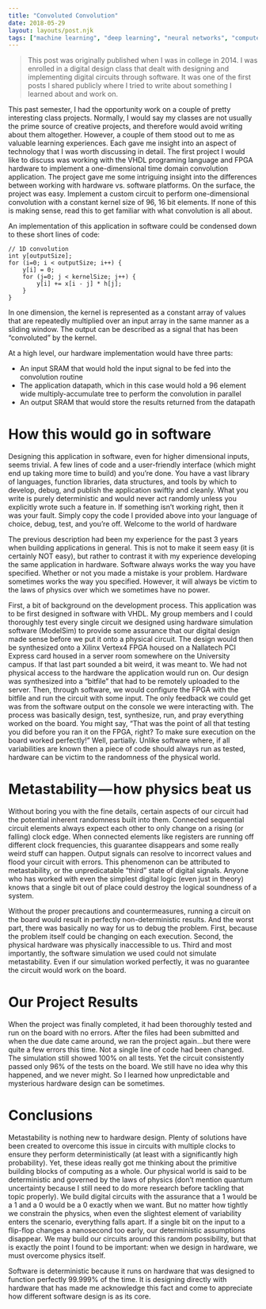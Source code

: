 ```yaml
---
title: "Convoluted Convolution"
date: 2018-05-29
layout: layouts/post.njk
tags: ["machine learning", "deep learning", "neural networks", "computer vision"]
---
```


> This post was originally published when I was in college in 2014. I was enrolled in a digital design class that dealt with designing and implementing digital circuits through software. It was one of the first posts I shared publicly where I tried to write about something I learned about and work on.

This past semester, I had the opportunity work on a couple of pretty interesting class projects. Normally, I would say my classes are not usually the prime source of creative projects, and therefore would avoid writing about them altogether. However, a couple of them stood out to me as valuable learning experiences. Each gave me insight into an aspect of technology that I was worth discussing in detail. The first project I would like to discuss was working with the VHDL programing language and FPGA hardware to implement a one-dimensional time domain convolution application. The project gave me some intriguing insight into the differences between working with hardware vs. software platforms. On the surface, the project was easy. Implement a custom circuit to perform one-dimensional convolution with a constant kernel size of 96, 16 bit elements. If none of this is making sense, read this to get familiar with what convolution is all about.

An implementation of this application in software could be condensed down to these short lines of code:


```
// 1D convolution
int y[outputSize];
for (i=0; i < outputSize; i++) { 
	y[i] = 0;
	for (j=0; j < kernelSize; j++) { 
		y[i] += x[i - j] * h[j]; 
	}
}
```


In one dimension, the kernel is represented as a constant array of values that are repeatedly multiplied over an input array in the same manner as a sliding window. The output can be described as a signal that has been “convoluted” by the kernel.

At a high level, our hardware implementation would have three parts:

- An input SRAM that would hold the input signal to be fed into the convolution routine
- The application datapath, which in this case would hold a 96 element wide multiply-accumulate tree to perform the convolution in parallel
- An output SRAM that would store the results returned from the datapath

# How this would go in software

Designing this application in software, even for higher dimensional inputs, seems trivial. A few lines of code and a user-friendly interface (which might end up taking more time to build) and you’re done. You have a vast library of languages, function libraries, data structures, and tools by which to develop, debug, and publish the application swiftly and cleanly. What you write is purely deterministic and would never act randomly unless you explicitly wrote such a feature in. If something isn’t working right, then it was your fault. Simply copy the code I provided above into your language of choice, debug, test, and you’re off.
Welcome to the world of hardware

The previous description had been my experience for the past 3 years when building applications in general. This is not to make it seem easy (it is certainly NOT easy), but rather to contrast it with my experience developing the same application in hardware. Software always works the way you have specified. Whether or not you made a mistake is your problem. Hardware sometimes works the way you specified. However, it will always be victim to the laws of physics over which we sometimes have no power.

First, a bit of background on the development process. This application was to be first designed in software with VHDL. My group members and I could thoroughly test every single circuit we designed using hardware simulation software (ModelSim) to provide some assurance that our digital design made sense before we put it onto a physical circuit. The design would then be synthesized onto a Xilinx Vertex4 FPGA housed on a Nallatech PCI Express card housed in a server room somewhere on the University campus. If that last part sounded a bit weird, it was meant to. We had not physical access to the hardware the application would run on. Our design was synthesized into a “bitfile” that had to be remotely uploaded to the server. Then, through software, we would configure the FPGA with the bitfile and run the circuit with some input. The only feedback we could get was from the software output on the console we were interacting with. The process was basically design, test, synthesize, run, and pray everything worked on the board. You might say, “That was the point of all that testing you did before you ran it on the FPGA, right? To make sure execution on the board worked perfectly!” Well, partially. Unlike software where, if all variabilities are known then a piece of code should always run as tested, hardware can be victim to the randomness of the physical world.

# Metastability — how physics beat us

Without boring you with the fine details, certain aspects of our circuit had the potential inherent randomness built into them. Connected sequential circuit elements always expect each other to only change on a rising (or falling) clock edge. When connected elements like registers are running off different clock frequencies, this guarantee disappears and some really weird stuff can happen. Output signals can resolve to incorrect values and flood your circuit with errors. This phenomenon can be attributed to metastability, or the unpredicatable “third” state of digital signals. Anyone who has worked with even the simplest digital logic (even just in theory) knows that a single bit out of place could destroy the logical soundness of a system.

Without the proper precautions and countermeasures, running a circuit on the board would result in perfectly non-deterministic results. And the worst part, there was basically no way for us to debug the problem. First, because the problem itself could be changing on each execution. Second, the physical hardware was physically inaccessible to us. Third and most importantly, the software simulation we used could not simulate metastability. Even if our simulation worked perfectly, it was no guarantee the circuit would work on the board.

# Our Project Results

When the project was finally completed, it had been thoroughly tested and run on the board with no errors. After the files had been submitted and when the due date came around, we ran the project again…but there were quite a few errors this time. Not a single line of code had been changed. The simulation still showed 100% on all tests. Yet the circuit consistently passed only 96% of the tests on the board. We still have no idea why this happened, and we never might. So I learned how unpredictable and mysterious hardware design can be sometimes.


# Conclusions

Metastability is nothing new to hardware design. Plenty of solutions have been created to overcome this issue in circuits with multiple clocks to ensure they perform deterministically (at least with a significantly high probability). Yet, these ideas really got me thinking about the primitive building blocks of computing as a whole. Our physical world is said to be deterministic and governed by the laws of physics (don’t mention quantum uncertainty because I still need to do more research before tackling that topic properly). We build digital circuits with the assurance that a 1 would be a 1 and a 0 would be a 0 exactly when we want. But no matter how tightly we constrain the physics, when even the slightest element of variability enters the scenario, everything falls apart. If a single bit on the input to a flip-flop changes a nanosecond too early, our deterministic assumptions disappear. We may build our circuits around this random possibility, but that is exactly the point I found to be important: when we design in hardware, we must overcome physics itself.

Software is deterministic because it runs on hardware that was designed to function perfectly 99.999% of the time. It is designing directly with hardware that has made me acknowledge this fact and come to appreciate how different software design is as its core.
